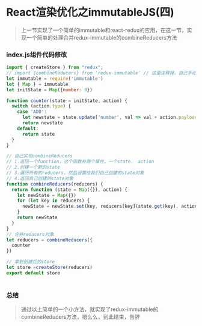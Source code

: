 # React渲染优化之immutableJS(四)

> 上一节实现了一个简单的immutable和react-redux的应用，在这一节，实现一个简单的处理合并redux-immutable的combineReducers方法

### index.js组件代码修改

```javascript
import { createStore } from "redux";
// import {combineReducers} from 'redux-immutable' // 这里注释掉，自己手动实现
let immutable = require('immutable')
let { Map } = immutable
let initState = Map({number: 0})

function counter(state = initState, action) {
  switch (action.type) {
    case 'ADD':
      let newstate = state.update('number', val => val + action.payload)
      return newstate
    default:
      return state
  }
}

// 自己实现combineReducers
// 1.返回一个function，这个函数有两个属性，一个state， action
// 2.创建一个新的state
// 3.遍历所有的reducers，然后设置给我们自己创建的state对象
// 4.返回自己创建的state对象
function combineReducers(reducers) {
  return function (state = Map({}), action) {
    let newState = Map({})
    for (let key in reducers) {
      newState = newState.set(key, reducers[key](state.get(key), action))
    }
    return newState
  }
}
// 合并reducers对象
let reducers = combineReducers({
  counter
})

// 拿到创建后的store
let store =createStore(reducers)
export default store
 
```

### 总结

> 通过以上简单的一个小方法，就实现了redux-immutable的combineReducers方法，嗯么么，到此结束，告辞